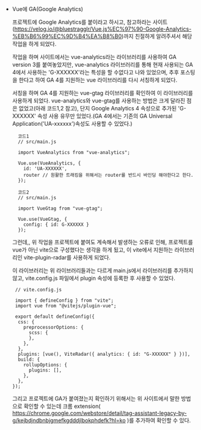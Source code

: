 * Vue에 GA(Google Analytics)

  프로젝트에 Google Analytics를 붙이라고 하시고, 참고하라는 사이트(https://velog.io/@bluestragglr/Vue.js%EC%97%90-Google-Analytics-%EB%B6%99%EC%9D%B4%EA%B8%B0)까지 친절하게 알려주셔서 해당 작업을 하게 되었다.

  작업을 하며 사이트에서는 vue-analytics라는 라이브러리를 사용하여 GA version 3를 붙여놓았지만, vue-analytics 라이브러리를 통해 현재 사용되는 GA 4에서 사용하는 'G-XXXXXX'라는 특성을 할 수없다고 나와 있었으며, 추후 포스팅을 한다고 하여 GA 4를 지원하는 vue 라이브러리를 다시 서칭하게 되었다.

  서칭을 하며 GA 4를 지원하는 vue-gtag 라이브러리를 확인하여 이 라이브러리를 사용하게 되었다. vue-analytics와 vue-gtag를 사용하는 방법은 크게 달라진 점은 없었고(아래 코드1,2 참고), 단지 Google Analytics 4 속성으로 추가된 'G-XXXXXX' 속성 사용 유무만 있었다.(GA 4에서는 기존의 GA Universal Application('UA-xxxxxx')속성도 사용할 수 있었다.)
  
  ```
    코드1
    // src/main.js
    
    import VueAnalytics from "vue-analytics";
    
    Vue.use(VueAnalytics, {
      id: 'UA-XXXXXX',
      router // 원활한 트래킹을 위해서는 router를 반드시 바인딩 해야한다고 한다.
    });
  ```
  
  ```
    코드2
    // src/main.js
    
    import VueGtag from "vue-gtag";
    
    Vue.use(VueGtag, {
      config: { id: G-XXXXXX }
    });
  ```

  그런데,, 위 작업을 프로젝트에 붙여도 계속해서 발생하는 오류로 인해, 프로젝트를 vue가 아닌 vite으로 구성했다는 생각을 하게 됬고, 이 vite에서 지원하는 라이브러리인 vite-plugin-radar를 사용하게 되었다.

  이 라이브러리는 위 라이브러리들과는 다르게 main.js에서 라이브러리를 추가하지 않고, vite.config.js 파일에서 plugin 속성에 등록한 후 사용할 수 있었다.
  
  ```
   // vite.config.js
   
   import { defineConfig } from "vite";
   import vue from "@vitejs/plugin-vue";
   
   export default defineConfig({
    css: {
      preprocessorOptions: {
        scss: {          
        },
      },
    },
    plugins: [vue(), ViteRadar({ analytics: { id: "G-XXXXXX" } })],
    build: {
      rollupOptions: {
        plugins: [],
      },
    },
  });
  ```

  그리고 프로젝트에 GA가 붙여졌는지 확인하기 위해서는 위 사이트에서 말한 방법으로 확인할 수 있는데 크롬 extension( https://chrome.google.com/webstore/detail/tag-assistant-legacy-by-g/kejbdjndbnbjgmefkgdddjlbokphdefk?hl=ko )를 추가하여 확인할 수 있다.
